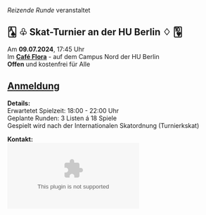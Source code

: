 <!-- gerne zentriert statt linksbündig alles, und if possible statt der Header einfach groß und fett? Damit diese  -->
<!-- striche und abstände weggehen -->

_Reizende Runde_ veranstaltet

## 🂡 ♧ Skat-Turnier an der HU Berlin ♢ 🂺  

Am **09.07.2024**, 17:45 Uhr  
Im [**Café Flora**](https://maps.app.goo.gl/RK9n2KSjUxHUXJc8A) - auf dem Campus Nord der HU Berlin  
**Offen** und kostenfrei für Alle  
  
## [Anmeldung](https://docs.google.com/forms/d/e/1FAIpQLSf0n3TjrE4Mc82CssqC_WUogs4b7_VOk0le7ub_lhWUIrBhrw/viewform?usp=sf_link)

**Details:** \
Erwartetet Spielzeit: 18:00 - 22:00 Uhr \
Geplante Runden: 3 Listen á 18 Spiele \
Gespielt wird nach der Internationalen Skatordnung (Turnierkskat)

**Kontakt:** \
![reizenderunde@gmail.com](mailto:reizenderunde@gmail.com)
